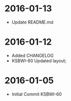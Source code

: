 2016-01-13
==========

  * Update README.md

2016-01-12
==========

  * Added CHANGELOG
  * KSBWI-60 Updated layout;

2016-01-05
==========

  * Initial Commit KSBWI-60
